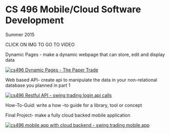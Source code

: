 # CS 496 Mobile/Cloud Software Development

Summer 2015 

CLICK ON IMG TO GO TO VIDEO

Dynamic Pages - make a dynamic webpage that can store, edit and display data

[![cs496 Dynamic Pages - The Paper Trade](http://img.youtube.com/vi/Z4_2ON03S4w/0.jpg)](http://www.youtube.com/watch?v=Z4_2ON03S4w)

Web based API- create api to manipulate the data in your non-relational database you planned in part 1

[![cs496 Restful API - swing trading login api calls](http://img.youtube.com/vi/wX1HEbf1W5Y/0.jpg)](http://www.youtube.com/watch?v=wX1HEbf1W5Y)

How-To-Guid: write a how –to guide for a library, tool or concept

Final Project- make a fully cloud backed mobile application

[![cs496 mobile app with cloud backend - swing trading mobile app](http://img.youtube.com/vi/gJw2-ufxqk4/0.jpg)](http://www.youtube.com/watch?v=gJw2-ufxqk4)

